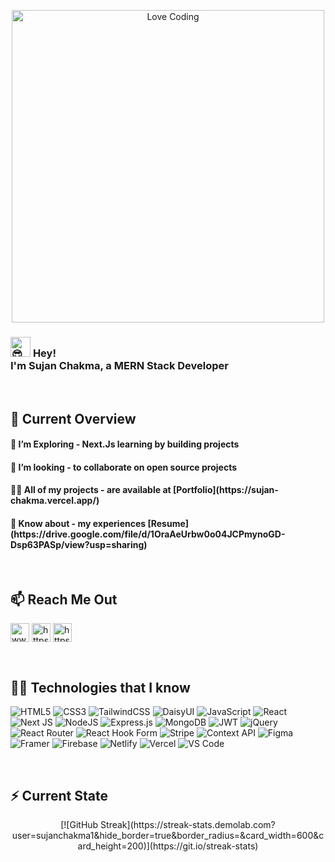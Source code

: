 <p align="center">
  <img src="https://camo.githubusercontent.com/2366b34bb903c09617990fb5fff4622f3e941349e846ddb7e73df872a9d21233/68747470733a2f2f63646e2e6472696262626c652e636f6d2f75736572732f3733303730332f73637265656e73686f74732f363538313234332f6176656e746f2e676966" alt="Love Coding" width="500" >
</p><h3><picture>
  <source srcset="https://fonts.gstatic.com/s/e/notoemoji/latest/1f60e/512.webp" type="image/webp">
  <img src="" alt="😎" width="32" height="32">
</picture> Hey! </br>
I'm Sujan Chakma, a MERN Stack Developer</h3>

</br>

<h2 align="left">🔭 Current Overview</h2>
<p>
<h4>🌱 I’m Exploring - Next.Js learning by building projects </h4>
<h4>👯 I’m looking - to collaborate on open source projects</h4>
<h4>👨‍💻 All of my projects - are available at [Portfolio](https://sujan-chakma.vercel.app/)</h4>
<h4>📄 Know about - my experiences [Resume](https://drive.google.com/file/d/1OraAeUrbw0o04JCPmynoGD-Dsp63PASp/view?usp=sharing)</h4>
</p>

</br>

<h2 align="left">📫 Reach Me Out</h2>
<p align="left">
<a href="https://linkedin.com/in/www.linkedin.com/in/sujan99" target="blank"><img align="center" src="https://raw.githubusercontent.com/rahuldkjain/github-profile-readme-generator/master/src/images/icons/Social/linked-in-alt.svg" alt="www.linkedin.com/in/sujan99" height="30" width="30" /></a>
<a href="https://fb.com/https://www.facebook.com/share/1ll4u1yggp/" target="blank"><img align="center" src="https://raw.githubusercontent.com/rahuldkjain/github-profile-readme-generator/master/src/images/icons/Social/facebook.svg" alt="https://www.facebook.com/share/1ll4u1yggp/" height="30" width="30" /></a>
<a href="https://instagram.com/https://www.instagram.com/sujan___chakma?igsh=ewvuogfpmmnvz2dk" target="blank"><img align="center" src="https://raw.githubusercontent.com/rahuldkjain/github-profile-readme-generator/master/src/images/icons/Social/instagram.svg" alt="https://www.instagram.com/sujan___chakma?igsh=ewvuogfpmmnvz2dk" height="30" width="30" /></a>
</p>

</br>

<h2 align="left">👨‍💻 Technologies that I know</h2>

![HTML5](https://img.shields.io/badge/html5-%23E34F26.svg?style=for-the-badge&logo=html5&logoColor=white)
![CSS3](https://img.shields.io/badge/css3-%231572B6.svg?style=for-the-badge&logo=css3&logoColor=white)
![TailwindCSS](https://img.shields.io/badge/TailwindCSS-%2338B2AC.svg?style=for-the-badge&logo=tailwindcss&logoColor=white)
![DaisyUI](https://img.shields.io/badge/DaisyUI-%235A0EF8.svg?style=for-the-badge&logo=tailwindcss&logoColor=white)
![JavaScript](https://img.shields.io/badge/javascript-%23323330.svg?style=for-the-badge&logo=javascript&logoColor=%23F7DF1E)
![React](https://img.shields.io/badge/react-%2320232a.svg?style=for-the-badge&logo=react&logoColor=%2361DAFB)
![Next JS](https://img.shields.io/badge/Next.js-black?style=for-the-badge&logo=nextdotjs&logoColor=white)
![NodeJS](https://img.shields.io/badge/Node.js-6DA55F?style=for-the-badge&logo=nodedotjs&logoColor=white)
![Express.js](https://img.shields.io/badge/Express.js-%23404d59.svg?style=for-the-badge&logo=express&logoColor=white)
![MongoDB](https://img.shields.io/badge/MongoDB-%2347A248.svg?style=for-the-badge&logo=mongodb&logoColor=white)
![JWT](https://img.shields.io/badge/JWT-black?style=for-the-badge&logo=jsonwebtokens&logoColor=white)
![jQuery](https://img.shields.io/badge/jQuery-%230769AD.svg?style=for-the-badge&logo=jquery&logoColor=white)
![React Router](https://img.shields.io/badge/React%20Router-CA4245?style=for-the-badge&logo=reactrouter&logoColor=white)
![React Hook Form](https://img.shields.io/badge/React%20Hook%20Form-%23EC5990.svg?style=for-the-badge&logo=reacthookform&logoColor=white)
![Stripe](https://img.shields.io/badge/Stripe-635BFF?style=for-the-badge&logo=stripe&logoColor=white)
![Context API](https://img.shields.io/badge/Context--API-000000?style=for-the-badge&logo=react&logoColor=white)
![Figma](https://img.shields.io/badge/Figma-%23F24E1E.svg?style=for-the-badge&logo=figma&logoColor=white)
![Framer](https://img.shields.io/badge/Framer-black?style=for-the-badge&logo=framer&logoColor=white)
![Firebase](https://img.shields.io/badge/Firebase-%23039BE5.svg?style=for-the-badge&logo=firebase&logoColor=white)
![Netlify](https://img.shields.io/badge/Netlify-%23000000.svg?style=for-the-badge&logo=netlify&logoColor=%2300C7B7)
![Vercel](https://img.shields.io/badge/Vercel-%23000000.svg?style=for-the-badge&logo=vercel&logoColor=white)
![VS Code](https://img.shields.io/badge/VS%20Code-0078d7.svg?style=for-the-badge&logo=visualstudiocode&logoColor=white)

</br>

<h2 align="left">⚡ Current State</h2>
<p align="center">[![GitHub Streak](https://streak-stats.demolab.com?user=sujanchakma1&hide_border=true&border_radius=&card_width=600&card_height=200)](https://git.io/streak-stats)
</p>
